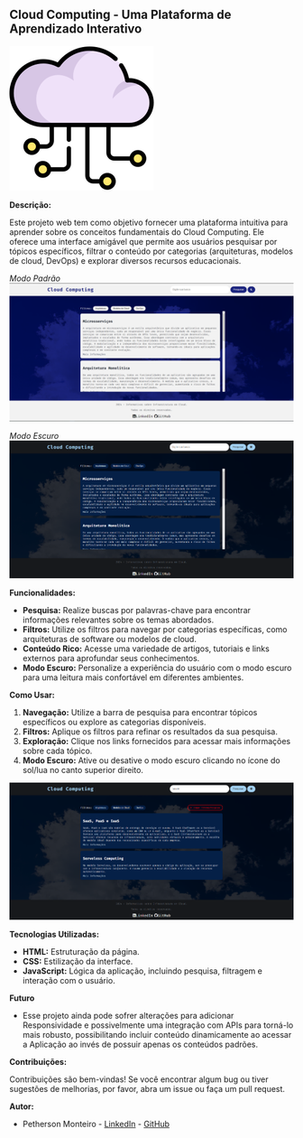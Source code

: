 ## Cloud Computing - Uma Plataforma de Aprendizado Interativo

![ ](nuvem.png)

**Descrição:**

Este projeto web tem como objetivo fornecer uma plataforma intuitiva para aprender sobre os conceitos fundamentais do Cloud Computing. Ele oferece uma interface amigável que permite aos usuários pesquisar por tópicos específicos, filtrar o conteúdo por categorias (arquiteturas, modelos de cloud, DevOps) e explorar diversos recursos educacionais.

_Modo Padrão_
![ ](default-mode.png)

_Modo Escuro_
![ ](dark-mode.png)

**Funcionalidades:**

- **Pesquisa:** Realize buscas por palavras-chave para encontrar informações relevantes sobre os temas abordados.
- **Filtros:** Utilize os filtros para navegar por categorias específicas, como arquiteturas de software ou modelos de cloud.
- **Conteúdo Rico:** Acesse uma variedade de artigos, tutoriais e links externos para aprofundar seus conhecimentos.
- **Modo Escuro:** Personalize a experiência do usuário com o modo escuro para uma leitura mais confortável em diferentes ambientes.

**Como Usar:**

1. **Navegação:** Utilize a barra de pesquisa para encontrar tópicos específicos ou explore as categorias disponíveis.
2. **Filtros:** Aplique os filtros para refinar os resultados da sua pesquisa.
3. **Exploração:** Clique nos links fornecidos para acessar mais informações sobre cada tópico.
4. **Modo Escuro:** Ative ou desative o modo escuro clicando no ícone do sol/lua no canto superior direito.

![ ](pesquisa.png)

**Tecnologias Utilizadas:**

- **HTML:** Estruturação da página.
- **CSS:** Estilização da interface.
- **JavaScript:** Lógica da aplicação, incluindo pesquisa, filtragem e interação com o usuário.

**Futuro**

- Esse projeto ainda pode sofrer alterações para adicionar Responsividade e possivelmente uma integração com APIs para torná-lo mais robusto, possibilitando incluir conteúdo dinamicamente ao acessar a Aplicação ao invés de possuir apenas os conteúdos padrões.

**Contribuições:**

Contribuições são bem-vindas! Se você encontrar algum bug ou tiver sugestões de melhorias, por favor, abra um issue ou faça um pull request.

**Autor:**

- Petherson Monteiro - [LinkedIn](https://www.linkedin.com/in/pethersonmonteiro/) - [GitHub](https://github.com/PethersonML)
